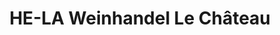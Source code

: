 ---
title: "HE-LA Weinhandel Le Château"
url: /halstenbek/he-la-weinhandel-le-chateau/
shop: Spirituosen
---
